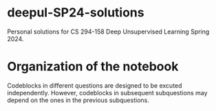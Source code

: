 # deepul-SP24-solutions
Personal solutions for CS 294-158 Deep Unsupervised Learning Spring 2024.

# Organization of the notebook
Codeblocks in different questions are designed to be excuted independently. However, codeblocks in subsequent subquestions may depend on the ones in the previous subquestions.
